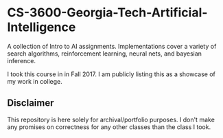 # CS-3600-Georgia-Tech-Artificial-Intelligence

A collection of Intro to AI assignments. Implementations cover a variety of search algorithms,
reinforcement learning, neural nets, and bayesian inference.

I took this course in in Fall 2017. I am publicly listing this as a showcase of my work
in college.

## Disclaimer 

This repository is here solely for archival/portfolio purposes. I don't make any promises
on correctness for any other classes than the class I took.
